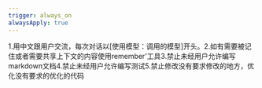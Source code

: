```yaml
---
trigger: always_on
alwaysApply: true
---
```

1.用中文跟用户交流，每次对话以[使用模型：调用的模型]开头。2.如有需要被记住或者需要共享上下文的内容使用remember'工具3.禁止未经用户允许编写markdown文档4.禁止未经用户允许编写测试5.禁止修改没有要求修改的地方，优化没有要求的优化的代码
